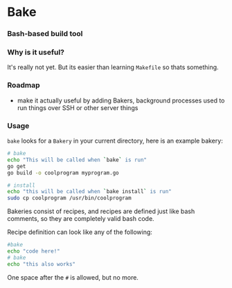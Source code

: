 # Bake
### Bash-based build tool

### Why is it useful?
It's really not yet. But its easier than learning `Makefile` so thats something.

### Roadmap
- make it actually useful by adding Bakers, background processes used to run things over SSH or other server things

### Usage
`bake` looks for a `Bakery` in your current directory, here is an example bakery:
```sh
# bake
echo "This will be called when `bake` is run"
go get
go build -o coolprogram myprogram.go

# install
echo "this will be called when `bake install` is run"
sudo cp coolprogram /usr/bin/coolprogram
```
Bakeries consist of recipes, and recipes are defined just like bash comments, so they are completely valid bash code.

Recipe definition can look like any of the following:
```sh
#bake
echo "code here!"
# bake
echo "this also works"
```
One space after the `#` is allowed, but no more. 

